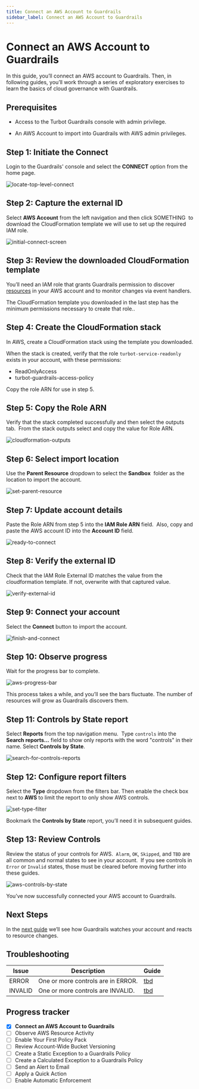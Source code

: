 ```yaml
---
title: Connect an AWS Account to Guardrails
sidebar_label: Connect an AWS Account to Guardrails
---
```



# Connect an AWS Account to Guardrails

In this guide, you’ll connect an AWS account to Guardrails. Then, in following guides, you’ll work through a series of exploratory exercises to learn the basics of cloud governance with Guardrails.

## Prerequisites

- Access to the Turbot Guardrails console with admin privilege.

- An AWS Account to import into Guardrails with AWS admin privileges.

## Step 1: Initiate the Connect

  
Login to the Guardrails' console and select the **CONNECT** option from the home page.  

<p><img alt="locate-top-level-connect" src="/images/docs/guardrails/getting-started/getting-started-aws/connect-an-account/locate-top-level-connect.png"/></p>

## Step 2: Capture the external ID

Select **AWS Account** from the left navigation and then click SOMETHING  to download the CloudFormation template we will use to set up the required IAM role.  

<p><img alt="initial-connect-screen" src="/images/docs/guardrails/getting-started/getting-started-aws/connect-an-account/initial-connect-screen.png"/></p>

## Step 3: Review the downloaded CloudFormation template

You’ll need an IAM role that grants Guardrails permission to discover [resources](/guardrails/docs/reference/glossary#resource) in your AWS account and to monitor changes via event handlers. 

  
The CloudFormation template you downloaded in the last step has the minimum permissions necessary to create that role..

## Step 4: Create the CloudFormation stack

In AWS, create a CloudFormation stack using the template you downloaded.  
  
When the stack is created, verify that the role `turbot-service-readonly` exists in your account, with these permissions:  
  
- ReadOnlyAccess  
- turbot-guardrails-access-policy  
  
Copy the role ARN for use in step 5.

## Step 5: Copy the Role ARN

Verify that the stack completed successfully and then select the outputs tab.  From the stack outputs select and copy the value for Role ARN.

<p><img alt="cloudformation-outputs" src="/images/docs/guardrails/getting-started/getting-started-aws/connect-an-account/cloudformation-outputs.png"/></p>

## Step 6: Select import location

Use the **Parent Resource** dropdown to select the **Sandbox**  folder as the location to import the account.

<p><img alt="set-parent-resource" src="/images/docs/guardrails/getting-started/getting-started-aws/connect-an-account/set-parent-resource.png"/></p>

## Step 7: Update account details

Paste the Role ARN from step 5 into the **IAM Role ARN** field.  Also, copy and paste the AWS account ID into the **Account ID** field.

<p><img alt="ready-to-connect" src="/images/docs/guardrails/getting-started/getting-started-aws/connect-an-account/ready-to-connect.png"/></p>

## Step 8: Verify the external ID

Check that the IAM Role External ID matches the value from the cloudformation template. If not, overwrite with that captured value.

<p><img alt="verify-external-id" src="/images/docs/guardrails/getting-started/getting-started-aws/connect-an-account/verify-external-id.png"/></p>

## Step 9: Connect your account

  
Select the **Connect** button to import the account.

<p><img alt="finish-and-connect" src="/images/docs/guardrails/getting-started/getting-started-aws/connect-an-account/finish-and-connect.png"/></p>

## Step 10: Observe progress

Wait for the progress bar to complete.

<p><img alt="aws-progress-bar" src="/images/docs/guardrails/getting-started/getting-started-aws/connect-an-account/aws-progress-bar.png"/></p>

This process takes a while, and you’ll see the bars fluctuate. The number of resources will grow as Guardrails discovers them.  


## Step 11: Controls by State report

Select **Reports** from the top navigation menu.  Type `controls` into the **Search reports…** field to show only reports with the word "controls" in their name. Select **Controls by State**.  

<p><img alt="search-for-controls-reports" src="/images/docs/guardrails/getting-started/getting-started-aws/connect-an-account/search-for-controls-reports.png"/></p>

## Step 12: Configure report filters

Select the **Type** dropdown from the filters bar. Then enable the check box next to **AWS** to limit the report to only show AWS controls.  

<p><img alt="set-type-filter" src="/images/docs/guardrails/getting-started/getting-started-aws/connect-an-account/set-type-filter.png"/></p>

Bookmark the **Controls by State** report, you’ll need it in subsequent guides.

## Step 13: Review Controls

Review the status of your controls for AWS.  `Alarm`, `OK`, `Skipped`, and `TBD` are all common and normal states to see in your account.  If you see controls in `Error` or `Invalid` states, those must be cleared before moving further into these guides.  

<p><img alt="aws-controls-by-state" src="/images/docs/guardrails/getting-started/getting-started-aws/connect-an-account/aws-controls-by-state.png"/></p>

You’ve now successfully connected your AWS account to Guardrails.

## Next Steps

In the [next guide](/guardrails/docs/getting-started/getting-started-aws/observe-aws-activity) we’ll see how Guardrails watches your account and reacts to resource changes.

## Troubleshooting

| Issue | Description | Guide |
|--|--|--|
| ERROR | One or more controls are in ERROR. | [tbd]() |
| INVALID | One or more controls are INVALID. | [tbd]() |

  



## Progress tracker

- [x] **Connect an AWS Account to Guardrails**
- [ ] Observe AWS Resource Activity
- [ ] Enable Your First Policy Pack
- [ ] Review Account-Wide Bucket Versioning
- [ ] Create a Static Exception to a Guardrails Policy
- [ ] Create a Calculated Exception to a Guardrails Policy
- [ ] Send an Alert to Email
- [ ] Apply a Quick Action
- [ ] Enable Automatic Enforcement
